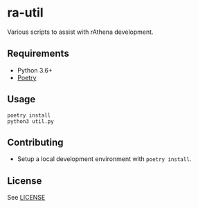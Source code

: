 # ra-util

Various scripts to assist with rAthena development.

## Requirements

* Python 3.6+
* [Poetry](https://python-poetry.org/)

## Usage

```
poetry install
python3 util.py
```

## Contributing

* Setup a local development environment with `poetry install`.

## License

See [LICENSE](https://github.com/Latiosu/dp2rathena/blob/master/LICENSE)
